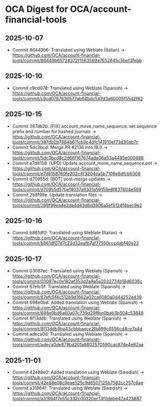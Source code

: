 # OCA Digest for OCA/account-financial-tools

## 2025-10-07

- Commit 86449b6: Translated using Weblate (Italian) → https://github.com/OCA/account-financial-tools/commit/86449b65724372f1563569a7652845c5bef3febb

## 2025-10-10

- Commit c9cd078: Translated using Weblate (Spanish) → https://github.com/OCA/account-financial-tools/commit/c9cd0787636577ab64bdc547d3a60005f5542f62

## 2025-10-15

- Commit 387db2b: [FIX] account_move_name_sequence: set sequence prefix and number for hashed journals → https://github.com/OCA/account-financial-tools/commit/387db2b7884b611cb9c4dfc141910ef73d30ab7c
- Commit 5dc3bcd: Merge PR #2136 into 18.0 → https://github.com/OCA/account-financial-tools/commit/5dc3bcd8c2d66f167674ada06a53a4495e000688
- Commit e7d8158: [UPD] Update account_move_name_sequence.pot → https://github.com/OCA/account-financial-tools/commit/e7d8158760fe202c4f3204ea5b7108e8dfcb6308
- Commit d70955d: [BOT] post-merge updates → https://github.com/OCA/account-financial-tools/commit/d70955d570ef4037a6331a59158e8f837604e569
- Commit 2b8f99e: Update translation files → https://github.com/OCA/account-financial-tools/commit/2b8f99ea4e2da4d43d6d3806a5ef5124f4bec9e2

## 2025-10-16

- Commit b861df0: Translated using Weblate (Italian) → https://github.com/OCA/account-financial-tools/commit/b861df07d7c23d32eafb7af77550cccdab140e22

## 2025-10-17

- Commit 03087ec: Translated using Weblate (Spanish) → https://github.com/OCA/account-financial-tools/commit/03087ec0e182af353d2a9a5a2032734b18d6036c
- Commit 67efc5f: Translated using Weblate (Spanish) → https://github.com/OCA/account-financial-tools/commit/67efc5f4c512b9d1662a02ca6080a0d44252e439
- Commit 698e0bd: Added translation using Weblate (Spanish) → https://github.com/OCA/account-financial-tools/commit/698e0bd6a80a07c739d29ffbe0bab3b504c53848
- Commit 8f13ddb: Translated using Weblate (Spanish) → https://github.com/OCA/account-financial-tools/commit/8f13ddb9ba43cbbbaece2fb899c8556cd4ce7a4d
- Commit adeca0d: Translated using Weblate (Spanish) → https://github.com/OCA/account-financial-tools/commit/adeca0de879bd201a6802570590cac87de4e82aa

## 2025-11-01

- Commit 42e88e0: Added translation using Weblate (Swedish) → https://github.com/OCA/account-financial-tools/commit/42e88e06c9eae525c9d6507125b7582cc257c6ae
- Commit a31864f: Translated using Weblate (Swedish) → https://github.com/OCA/account-financial-tools/commit/a31864f7e55c332c00320ec13f0debe42a423887

